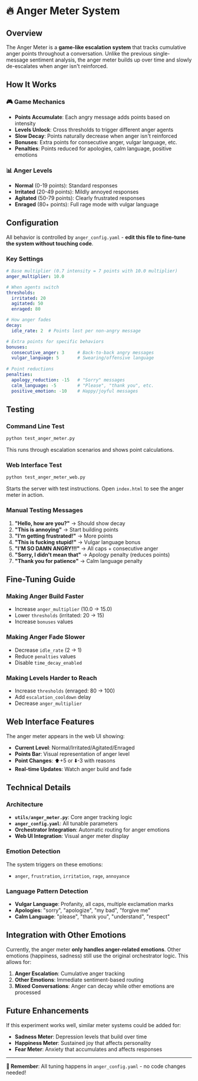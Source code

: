 # 🔥 Anger Meter System

## Overview

The Anger Meter is a **game-like escalation system** that tracks cumulative anger points throughout a conversation. Unlike the previous single-message sentiment analysis, the anger meter builds up over time and slowly de-escalates when anger isn't reinforced.

## How It Works

### 🎮 Game Mechanics
- **Points Accumulate**: Each angry message adds points based on intensity
- **Levels Unlock**: Cross thresholds to trigger different anger agents
- **Slow Decay**: Points naturally decrease when anger isn't reinforced
- **Bonuses**: Extra points for consecutive anger, vulgar language, etc.
- **Penalties**: Points reduced for apologies, calm language, positive emotions

### 📊 Anger Levels
- **Normal** (0-19 points): Standard responses
- **Irritated** (20-49 points): Mildly annoyed responses  
- **Agitated** (50-79 points): Clearly frustrated responses
- **Enraged** (80+ points): Full rage mode with vulgar language

## Configuration

All behavior is controlled by `anger_config.yaml` - **edit this file to fine-tune the system without touching code**.

### Key Settings

```yaml
# Base multiplier (0.7 intensity = 7 points with 10.0 multiplier)
anger_multiplier: 10.0

# When agents switch
thresholds:
  irritated: 20
  agitated: 50  
  enraged: 80

# How anger fades
decay:
  idle_rate: 2  # Points lost per non-angry message

# Extra points for specific behaviors
bonuses:
  consecutive_anger: 3     # Back-to-back angry messages
  vulgar_language: 5       # Swearing/offensive language
  
# Point reductions
penalties:
  apology_reduction: -15   # "Sorry" messages
  calm_language: -5        # "Please", "thank you", etc.
  positive_emotion: -10    # Happy/joyful messages
```

## Testing

### Command Line Test
```bash
python test_anger_meter.py
```
This runs through escalation scenarios and shows point calculations.

### Web Interface Test
```bash
python test_anger_meter_web.py
```
Starts the server with test instructions. Open `index.html` to see the anger meter in action.

### Manual Testing Messages
1. **"Hello, how are you?"** → Should show decay
2. **"This is annoying"** → Start building points  
3. **"I'm getting frustrated!"** → More points
4. **"This is fucking stupid!"** → Vulgar language bonus
5. **"I'M SO DAMN ANGRY!!!"** → All caps + consecutive anger
6. **"Sorry, I didn't mean that"** → Apology penalty (reduces points)
7. **"Thank you for patience"** → Calm language penalty

## Fine-Tuning Guide

### Making Anger Build Faster
- Increase `anger_multiplier` (10.0 → 15.0)
- Lower `thresholds` (irritated: 20 → 15)
- Increase `bonuses` values

### Making Anger Fade Slower  
- Decrease `idle_rate` (2 → 1)
- Reduce `penalties` values
- Disable `time_decay_enabled`

### Making Levels Harder to Reach
- Increase `thresholds` (enraged: 80 → 100)
- Add `escalation_cooldown` delay
- Decrease `anger_multiplier`

## Web Interface Features

The anger meter appears in the web UI showing:
- **Current Level**: Normal/Irritated/Agitated/Enraged
- **Points Bar**: Visual representation of anger level
- **Point Changes**: ⬆️+5 or ⬇️-3 with reasons
- **Real-time Updates**: Watch anger build and fade

## Technical Details

### Architecture
- **`utils/anger_meter.py`**: Core anger tracking logic
- **`anger_config.yaml`**: All tunable parameters
- **Orchestrator Integration**: Automatic routing for anger emotions
- **Web UI Integration**: Visual anger meter display

### Emotion Detection
The system triggers on these emotions:
- `anger`, `frustration`, `irritation`, `rage`, `annoyance`

### Language Pattern Detection
- **Vulgar Language**: Profanity, all caps, multiple exclamation marks
- **Apologies**: "sorry", "apologize", "my bad", "forgive me"  
- **Calm Language**: "please", "thank you", "understand", "respect"

## Integration with Other Emotions

Currently, the anger meter **only handles anger-related emotions**. Other emotions (happiness, sadness) still use the original orchestrator logic. This allows for:

1. **Anger Escalation**: Cumulative anger tracking
2. **Other Emotions**: Immediate sentiment-based routing
3. **Mixed Conversations**: Anger can decay while other emotions are processed

## Future Enhancements

If this experiment works well, similar meter systems could be added for:
- **Sadness Meter**: Depression levels that build over time
- **Happiness Meter**: Sustained joy that affects personality
- **Fear Meter**: Anxiety that accumulates and affects responses

---

**🔧 Remember**: All tuning happens in `anger_config.yaml` - no code changes needed! 